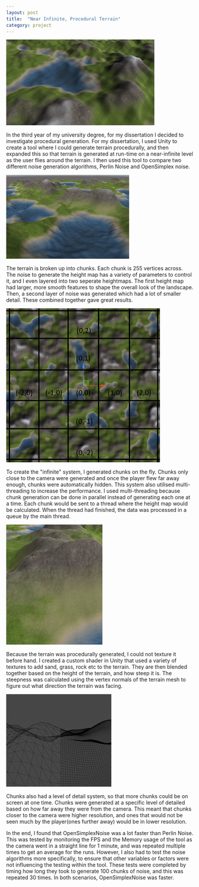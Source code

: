 ```yaml
---
layout: post
title:  "Near Infinite, Procedural Terrain"
category: project
---
```

<img class="heading_image" src="/assets/images/procedural-terrain/terrain.png" alt=""/>

In the third year of my university degree, for my dissertation I decided to investigate procedural generation. For my dissertation, I used Unity to create a tool where I could generate terrain procedurally, and then expanded this so that terrain is generated at run-time on a near-infinite level as the user flies around the terrain. I then used this tool to compare two different noise generation algorithms, Perlin Noise and OpenSimplex noise.

<img src="/assets/images/procedural-terrain/terrain-top-down.png" alt=""/>

The terrain is broken up into chunks. Each chunk is 255 vertices across. The noise to generate the height map has a variety of parameters to control it, and I even layered into two seperate heightmaps. The first height map had larger, more smooth features to shape the overall look of the landscape. Then, a second layer of noise was generated which had a lot of smaller detail. These combined together gave great results.

<img src="/assets/images/procedural-terrain/coordinate-system.png" alt=""/>

To create the "infinite" system, I generated chunks on the fly. Chunks only close to the camera were generated and once the player flew far away enough, chunks were automatically hidden. This system also utilised multi-threading to increase the performance. I used multi-threading because chunk generation can be done in parallel instead of generating each one at a time. Each chunk would be sent to a thread where the height map would be calculated. When the thread had finished, the data was processed in a queue by the main thread. 

<img src="/assets/images/procedural-terrain/shader-shading.png" alt=""/>

Because the terrain was procedurally generated, I could not texture it before hand. I created a custom shader in Unity that used a variety of textures to add sand, grass, rock etc to the terrain. They are then blended together based on the height of the terrain, and how steep it is. The steepness was calculated using the vertex normals of the terrain mesh to figure out what direction the terrain was facing. 

<img src="/assets/images/procedural-terrain/level-of-detail.png" alt=""/>

Chunks also had a level of detail system, so that more chunks could be on screen at one time. Chunks were generated at a specific level of detailed based on how far away they were from the camera. This meant that chunks closer to the camera were higher resolution, and ones that would not be seen much by the player(ones further away) would be in lower resolution.

In the end, I found that OpenSimplexNoise was a lot faster than Perlin Noise. This was tested by monitoring the FPS and the Memory usage of the tool as the camera went in a straight line for 1 minute, and was repeated multiple times to get an average for the runs. However, I also had to test the noise algorithms more specifically, to ensure that other variables or factors were not influencing the testing within the tool. These tests were completed by timing how long they took to generate 100 chunks of noise, and this was repeated 30 times. In both scenarios, OpenSimplexNoise was faster.

